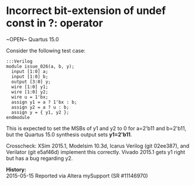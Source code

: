 
Incorrect bit-extension of undef const in ?: operator
=====================================================

~OPEN~ Quartus 15.0

Consider the following test case:

    :::Verilog
    module issue_026(a, b, y);
      input [1:0] a;
      input [1:0] b;
      output [3:0] y;
      wire [1:0] y1;
      wire [1:0] y2;
      wire u = 1'bx;
      assign y1 = a ? 1'bx : b;
      assign y2 = a ? u : b;
      assign y = { y1, y2 };
    endmodule

This is expected to set the MSBs of y1 and y2 to 0 for a=2'b11 and
b=2'b11, but the Quartus 15.0 synthesis output sets **y1=2'b11**.

Crosscheck: XSim 2015.1, Modelsim 10.3d, Icarus Verilog (git 02ee387), and
Verilator (git e5af46d) implement this correctly. Vivado 2015.1 gets y1
right but has a bug regarding y2.

**History:**  
2015-05-15 Reported via Altera mySupport (SR #11146970)  
